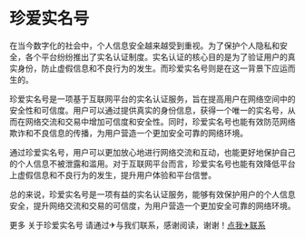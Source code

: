 # 珍爱实名号

在当今数字化的社会中，个人信息安全越来越受到重视。为了保护个人隐私和安全，各个平台纷纷推出了实名认证制度。实名认证的核心目的是为了验证用户的真实身份，防止虚假信息和不良行为的发生。而珍爱实名号则是在这一背景下应运而生的。

珍爱实名号是一项基于互联网平台的实名认证服务，旨在提高用户在网络空间中的安全性和可信度。用户可以通过提供真实的身份信息，获得一个唯一的实名号，从而在网络交流和交易中增加可信度和安全性。同时，珍爱实名号也能有效防范网络欺诈和不良信息的传播，为用户营造一个更加安全可靠的网络环境。

通过珍爱实名号，用户可以更加放心地进行网络交流和互动，也能更好地保护自己的个人信息不被泄露和滥用。对于互联网平台而言，珍爱实名号也能有效降低平台上虚假信息和不良行为的发生，提升用户体验和平台信誉。

总的来说，珍爱实名号是一项有益的实名认证服务，能够有效保护用户的个人信息安全，提升网络交流和交易的可信度，为用户营造一个更加安全可靠的网络环境。

更多 关于珍爱实名号 请通过✈与我们联系，感谢阅读，谢谢！[点我✈联系](https://lm.k02.cc)